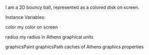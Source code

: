 I am a 2D bouncy ball, represented as a colored disk on screen.

Instance Variables:

color <Color>
	my color on screen

radius <Number>
	my radius in Athens graphical units

graphicsPaint
graphicsPath
	caches of Athens graphics properties

